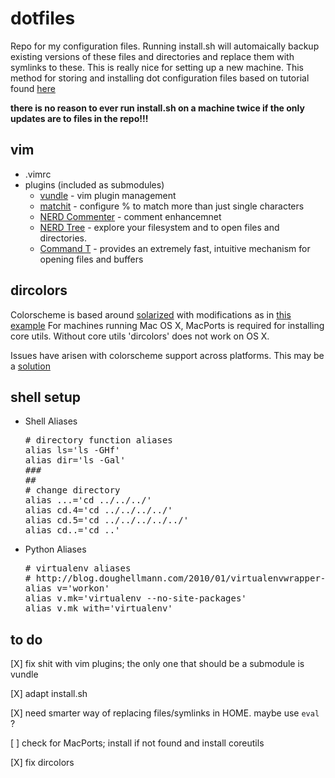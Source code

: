 dotfiles
========

Repo for my configuration files. Running install.sh will automaically backup existing versions of these files and directories and replace them with symlinks to these. This is really nice for setting up a new machine.
This method for storing and installing dot configuration files based on tutorial found [here](http://blog.smalleycreative.com/tutorials/using-git-and-github-to-manage-your-dotfiles/ "here")

**there is no reason to ever run install.sh on a machine twice if the only updates are to files in the repo!!!**

vim
--------

+ .vimrc
+ plugins (included as submodules)
  - [vundle](https://github.com/gmarik/vundle "vundle") - vim plugin management
  - [matchit](https://github.com/tsaleh/vim-matchit "matchit") - configure % to match more than just single characters
  - [NERD Commenter](https://github.com/scrooloose/nerdcommenter "NERD Commenter") - comment enhancemnet
  - [NERD Tree](https://github.com/scrooloose/nerdtree "NERD Tree") - explore your filesystem and to open files and directories.
  - [Command T](https://github.com/wincent/Command-T "command-T") - provides an extremely fast, intuitive mechanism for opening files and buffers


dircolors
---------

Colorscheme is based around [solarized](http://ethanschoonover.com/solarized/ "solarized") with modifications as in [this example](http://archlinux.me/w0ng/2012/04/21/better-dircolors-with-solarized/ "dircolors")
For machines running Mac OS X, MacPorts is required for installing core utils. Without core utils 'dircolors' does not work on OS X.

Issues have arisen with colorscheme support across platforms. This may be a [solution](http://stackoverflow.com/questions/7780030/how-to-fix-terminal-not-loading-bashrc-on-os-x-lion)


shell setup
---------

+ Shell Aliases
  <pre>
  # directory function aliases
  alias ls='ls -GHf'
  alias dir='ls -Gal'
  ###
  ##
  # change directory
  alias ...='cd ../../../'
  alias cd.4='cd ../../../../'
  alias cd.5='cd ../../../../../'
  alias cd..='cd ..'
  </pre>

+ Python Aliases
  <pre>
  # virtualenv aliases
  # http://blog.doughellmann.com/2010/01/virtualenvwrapper-tips-and-tricks.html
  alias v='workon'
  alias v.mk='virtualenv --no-site-packages'
  alias v.mk_with='virtualenv'
  </pre>

to do
---------
  [X] fix shit with vim plugins; the only one that should be a submodule is vundle

  [X] adapt install.sh
     
  [X] need smarter way of replacing files/symlinks in HOME. maybe use `eval` ?
    
  [ ] check for MacPorts; install if not found and install coreutils
      
  [X] fix dircolors
  
